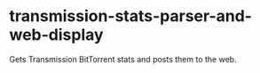 # transmission-stats-parser-and-web-display
Gets Transmission BitTorrent stats and posts them to the web.
